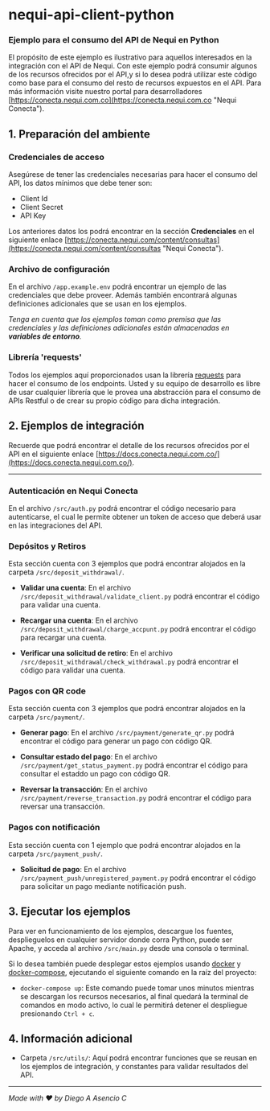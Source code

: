 # nequi-api-client-python #

### Ejemplo para el consumo del API de Nequi en Python  ###

El propósito de este ejemplo es ilustrativo para aquellos interesados en la integración con el API de Nequi. Con este ejemplo podrá consumir algunos de los recursos ofrecidos por el API,y si lo desea podrá utilizar este código como base para el consumo del resto de recursos expuestos en el API. Para más información visite nuestro portal para desarrolladores [https://conecta.nequi.com.co](https://conecta.nequi.com.co "Nequi Conecta").

## 1. Preparación del ambiente

### Credenciales de acceso

Asegúrese de tener las credenciales necesarias para hacer el consumo del API, los datos mínimos que debe tener son:
- Client Id
- Client Secret
- API Key

Los anteriores datos los podrá encontrar en la sección **Credenciales** en el siguiente enlace [https://conecta.nequi.com/content/consultas](https://conecta.nequi.com/content/consultas "Nequi Conecta").

### Archivo de configuración

En el archivo ```/app.example.env``` podrá encontrar un ejemplo de las credenciales que debe proveer. Además también encontrará algunas definiciones adicionales que se usan en los ejemplos.

*Tenga en cuenta que los ejemplos toman como premisa que las credenciales y las definiciones adicionales están almacenadas en **variables de entorno**.*

### Librería 'requests'

Todos los ejemplos aquí proporcionados usan la librería [requests](https://pypi.org/project/requests/) para hacer el consumo de los endpoints. Usted y su equipo de desarrollo es libre de usar cualquier librería que le provea una abstracción para el consumo de APIs Restful o de crear su propio código para dicha integración.

## 2. Ejemplos de integración

Recuerde que podrá encontrar el detalle de los recursos ofrecidos por el API en el siguiente enlace [https://docs.conecta.nequi.com.co/](https://docs.conecta.nequi.com.co/).


--------

### Autenticación en Nequi Conecta

En el archivo ```/src/auth.py``` podrá encontrar el código necesario para autenticarse, el cual le permite obtener un token de acceso que deberá usar en las integraciones del API.

### Depósitos y Retiros

Esta sección cuenta con 3 ejemplos que podrá encontrar alojados en la carpeta ```/src/deposit_withdrawal/```.

- **Validar una cuenta**: En el archivo ```/src/deposit_withdrawal/validate_client.py``` podrá encontrar el código para validar una cuenta.

- **Recargar una cuenta**: En el archivo ```/src/deposit_withdrawal/charge_accpunt.py``` podrá encontrar el código para recargar una cuenta.

- **Verificar una solicitud de retiro**: En el archivo ```/src/deposit_withdrawal/check_withdrawal.py``` podrá encontrar el código para validar una cuenta.

### Pagos con QR code

Esta sección cuenta con 3 ejemplos que podrá encontrar alojados en la carpeta ```/src/payment/```.

- **Generar pago**: En el archivo ```/src/payment/generate_qr.py``` podrá encontrar el código para generar un pago con código QR.

- **Consultar estado del pago**: En el archivo ```/src/payment/get_status_payment.py``` podrá encontrar el código para consultar el estaddo un pago con código QR.

- **Reversar la transacción**: En el archivo ```/src/payment/reverse_transaction.py``` podrá encontrar el código para reversar una transacción.

### Pagos con notificación

Esta sección cuenta con 1 ejemplo que podrá encontrar alojados en la carpeta ```/src/payment_push/```.

- **Solicitud de pago**: En el archivo ```/src/payment_push/unregistered_payment.py``` podrá encontrar el código para solicitar un pago mediante notificación push.

## 3. Ejecutar los ejemplos

Para ver en funcionamiento de los ejemplos, descargue los fuentes, desplieguelos en cualquier servidor donde corra Python, puede ser Apache, y acceda al archivo ```/src/main.py``` desde una consola o terminal.

Si lo desea también puede desplegar estos ejemplos usando [docker](https://www.docker.com/) y [docker-compose](https://docs.docker.com/compose/), ejecutando el siguiente comando en la raíz del proyecto:
- ```docker-compose up```: Este comando puede tomar unos minutos mientras se descargan los recursos necesarios, al final quedará la terminal de comandos en modo activo, lo cual le permitirá detener el despliegue presionando ```Ctrl + c```.

## 4. Información adicional

- Carpeta ```/src/utils/```: Aquí podrá encontrar funciones que se reusan en los ejemplos de integración, y constantes para validar resultados del API.

----------
*Made with ♥ by Diego A Asencio C*
